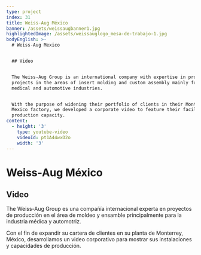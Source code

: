```yaml
---
type: project
index: 31
title: Weiss-Aug México
banner: /assets/weissaugbanner1.jpg
highlightedImage: /assets/weissauglogo_mesa-de-trabajo-1.jpg
bodyEnglish: >-
  # Weiss-Aug Mexico


  ## Video


  The Weiss-Aug Group is an international company with expertise in production
  projects in the areas of insert molding and custom assembly mainly for the
  medical and automotive industries. 


  With the purpose of widening their portfolio of clients in their Monterrey,
  Mexico factory, we developed a corporate video to feature their facilities and
  production capacity.
content:
  - height: '3'
    type: youtube-video
    videoId: pt1A44wxD2o
    width: '3'
---
```

# Weiss-Aug México

## Video

The Weiss-Aug Group es una compañía internacional experta en proyectos de producción en el área de moldeo y ensamble principalmente para la industria médica y automotriz.

Con el fin de expandir su cartera de clientes en su planta de Monterrey, México, desarrollamos un video corporativo para mostrar sus instalaciones y capacidades de producción.
